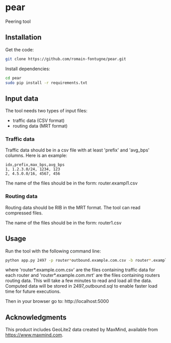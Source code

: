 # pear
Peering tool

## Installation

Get the code:
```zsh
git clone https://github.com/romain-fontugne/pear.git
```

Install dependencies:
```zsh
cd pear
sudo pip install -r requirements.txt
```

## Input data

The tool needs two types of input files:
- traffic data (CSV format)
- routing data (MRT format)

### Traffic data
Traffic data should be in a csv file with at least 'prefix' and 
'avg_bps' columns. Here is an example:
```csv
idx,prefix,max_bps,avg_bps
1, 1.2.3.0/24, 1234, 123
2, 4.5.0.0/16, 4567, 456
```

The name of the files should be in the form: router.exampl1.csv 

### Routing data
Routing data should be RIB in the MRT format. The tool can read compressed files.

The name of the files should be in the form: router1.csv 

## Usage
Run the tool with the following command line:
```zsh
python app.py 2497 -p router*outbound.example.com.csv -b router*.example.com.mrt --db 2497_outbound.sql
```
where 'router*.example.com.csv' are the files containing traffic data for each
router and 'router*.example.com.mrt' are the files containing routers routing data.
This will take a few minutes to read and load all the data. Computed data will
be stored in 2497_outbound.sql to enable faster load time for future executions.

Then in your browser go to: http://localhost:5000

## Acknowledgments

This product includes GeoLite2 data created by MaxMind, available from
<a href="https://www.maxmind.com">https://www.maxmind.com</a>.
